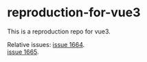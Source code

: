 # reproduction-for-vue3

This is a reproduction repo for vue3.  

Relative issues:
[issue 1664](https://github.com/vuejs/vue-next/issues/1664).  
[issue 1665](https://github.com/vuejs/vue-next/issues/1665). 
